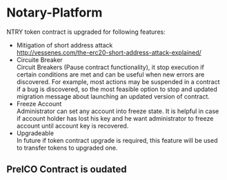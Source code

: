 # Notary-Platform


NTRY token contract is upgraded for following features:
- Mitigation of short address attack  
  http://vessenes.com/the-erc20-short-address-attack-explained/
- Circuite Breaker  
  Circuit Breakers (Pause contract functionality), it stop execution if certain conditions are met and can be useful when new errors are discovered. For example, most actions may be suspended in a contract if a bug is discovered, so the most feasible option to stop and updated migration message about launching an updated version of contract.
- Freeze Account  
  Administrator can set any account into freeze state. It is helpful in case if account holder has lost his key and he want administrator to freeze account until account key is recovered.
- Upgradeable  
  In future if token contract upgrade is required, this feature will be used to transfer tokens to upgraded one.

## PreICO Contract is oudated